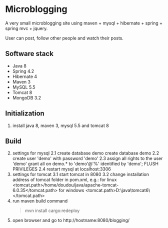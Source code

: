 # Microblogging
A very small microblogging site using maven + mysql + hibernate + spring + spring mvc + jquery.

User can post, follow other people and watch their posts.

## Software stack
* Java 8
* Spring 4.2
* Hibernate 4
* Maven 3
* MySQL 5.5
* Tomcat 8
* MongoDB 3.2

## Initialization
1. install java 8, maven 3, mysql 5.5 and tomcat 8

## Build
2. settings for mysql
  2.1 create database demo
create database demo
  2.2 create user 'demo' with password 'demo'
  2.3 assign all rights to the user 'demo'
grant all on demo.* to 'demo'@'%' identified by 'demo';
FLUSH PRIVILEGES
 2.4 restart mysql at localhost:3306
3. settings for tomcat
  3.1 start tomcat in 8080
  3.2 change installation address of tomcat folder in pom.xml, e.g.:
    for linux
      <tomcat.path>/home/doudou/java/apache-tomcat-6.0.35</tomcat.path>
    for windows
      <tomcat.path>D:\\java\\tomcat6\\</tomcat.path>
4. run maven build command 
   >mvn install cargo:redeploy
5. open browser and go to http://hostname:8080/blogging/
